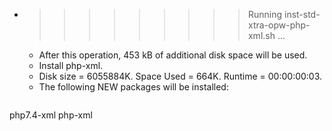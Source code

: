 * >>>>>>>>> Running inst-std-xtra-opw-php-xml.sh ...
  * After this operation, 453 kB of additional disk space will be used.
  * Install php-xml.
  * Disk size = 6055884K. Space Used = 664K. Runtime = 00:00:00:03.
  * The following NEW packages will be installed:
  ```bash
php7.4-xml php-xml
  ```
